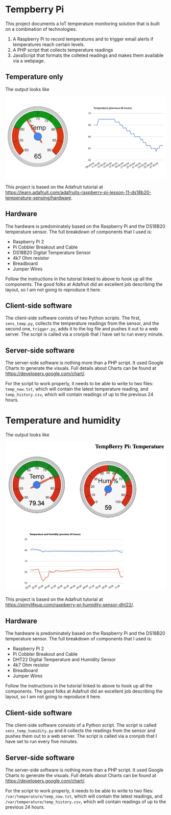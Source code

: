 # Tempberry Pi 

This project documents a IoT temperature monitoring solution that is built on a
combination of technologies.

1. A Raspberry Pi to record temperatures and to trigger email alerts if
temperatures reach certain levels.
2. A PHP script that collects temperature readings
3. JavaScript that formats the colleted readings and makes them available via a
webpage.


## Temperature only

The output looks like

![screenshot](screenshot-temp.png "Screenshot")

This project is based on the Adafruit tutorial at
<https://learn.adafruit.com/adafruits-raspberry-pi-lesson-11-ds18b20-temperature-sensing/hardware>.

## Hardware

The hardware is predominately based on the Raspberry Pi and the DS18B20
temperature sensor. The full breakdown of components that I used is:

* Raspberry Pi 2
* Pi Cobbler Breakout and Cable
* DS18B20 Digital Temperature Sensor
* 4k7 Ohm resistor
* Breadboard
* Jumper Wires

Follow the instructions in the tutorial linked to above to hook up all the
components. The good folks at Adafruit did an excellent job describing the
layout, so I am not going to reproduce it here.

## Client-side software

The client-side software conists of two Python scripts. The first,
`sens_temp.py`,  collects the temperature readings from the sensor, and the
second one, `trigger.py`, adds it to the log file and pushes it out to a web
server. The script is called via a cronjob that I have set to run every minute.

## Server-side software

The server-side software is nothing more than a PHP script. It used Google
Charts to generate the visuals. Full details about Charts can be found at
<https://developers.google.com/chart/>.

For the script to work properly, it needs to be able to write to two files:
`temp_now.txt`, which will contain the latest temperature reading, and
`temp_history.csv`, which will contain readings of up to the previous 24 hours.




# Temperature and humidity

The output looks like

![screenshot](screenshot-temp-hum.png "Screenshot")

This project is based on the Adafruit tutorial at
<https://pimylifeup.com/raspberry-pi-humidity-sensor-dht22/>.

## Hardware

The hardware is predominately based on the Raspberry Pi and the DS18B20
temperature sensor. The full breakdown of components that I used is:

* Raspberry Pi 2
* Pi Cobbler Breakout and Cable
* DHT22 Digital Temperature and Humidity Sensor
* 4k7 Ohm resistor
* Breadboard
* Jumper Wires

Follow the instructions in the tutorial linked to above to hook up all the
components. The good folks at Adafruit did an excellent job describing the
layout, so I am not going to reproduce it here.

## Client-side software

The client-side software consists of a Python script. The script is called
`sens_temp_humidity.py` and it collects the readings from the sensor and pushes them out to a web server. The script is called via a cronjob that I have set to run every five minutes.

## Server-side software

The server-side software is nothing more than a PHP script. It used Google
Charts to generate the visuals. Full details about Charts can be found at
<https://developers.google.com/chart/>.

For the script to work properly, it needs to be able to write to two files: `/var/temperature/temp_now.txt`, which will contain the latest readings, and `/var/temperature/temp_history.csv`, which will contain readings of up to the previous 24 hours.
